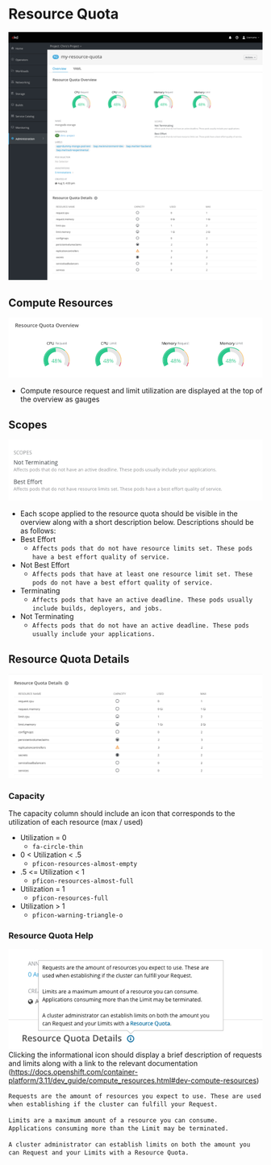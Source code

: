 # Resource Quota

![](img/resource-quota-details.png)

## Compute Resources
![](img/compute-resources.png)
- Compute resource request and limit utilization are displayed at the top of the overview as gauges

## Scopes
![](img/Scopes.png)
- Each scope applied to the resource quota should be visible in the overview along with a short description below. Descriptions should be as follows:
- Best Effort
  - `Affects pods that do not have resource limits set. These pods have a best effort quality of service.`
- Not Best Effort
  - `Affects pods that have at least one resource limit set. These pods do not have a best effort quality of service.`
- Terminating
  - `Affects pods that have an active deadline. These pods usually include builds, deployers, and jobs.`
- Not Terminating
  - `Affects pods that do not have an active deadline. These pods usually include your applications.`

## Resource Quota Details
![](img/quota-details.png)

### Capacity
The capacity column should include an icon that corresponds to the utilization of each resource (max / used)
- Utilization = 0
  - `fa-circle-thin`
- 0 < Utilization < .5
  - `pficon-resources-almost-empty`
- .5 <= Utilization < 1
  - `pficon-resources-almost-full`
- Utilization = 1
  - `pficon-resources-full`
- Utilization > 1
  - `pficon-warning-triangle-o`

### Resource Quota Help
![](img/quota-details-help.png)
Clicking the informational icon should display a brief description of requests and limits along with a link to the relevant documentation (https://docs.openshift.com/container-platform/3.11/dev_guide/compute_resources.html#dev-compute-resources)

    Requests are the amount of resources you expect to use. These are used when establishing if the cluster can fulfill your Request. 

    Limits are a maximum amount of a resource you can consume. Applications consuming more than the Limit may be terminated.

    A cluster administrator can establish limits on both the amount you can Request and your Limits with a Resource Quota.

